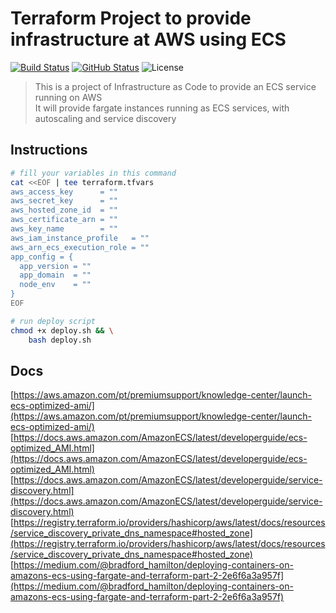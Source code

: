 # Terraform Project to provide infrastructure at AWS using ECS

[![Build Status](https://travis-ci.org/julio-cesar-development/terraform-ecs-project.svg)](https://travis-ci.org/julio-cesar-development/terraform-ecs-project)
[![GitHub Status](https://badgen.net/github/status/julio-cesar-development/terraform-ecs-project)](https://github.com/julio-cesar-development/terraform-ecs-project)
![License](https://badgen.net/badge/license/MIT/blue)

> This is a project of Infrastructure as Code to provide an ECS service running on AWS<br>
> It will provide fargate instances running as ECS services, with autoscaling and service discovery

## Instructions

```bash
# fill your variables in this command
cat <<EOF | tee terraform.tfvars
aws_access_key      = ""
aws_secret_key      = ""
aws_hosted_zone_id  = ""
aws_certificate_arn = ""
aws_key_name        = ""
aws_iam_instance_profile   = ""
aws_arn_ecs_execution_role = ""
app_config = {
  app_version = ""
  app_domain  = ""
  node_env    = ""
}
EOF

# run deploy script
chmod +x deploy.sh && \
    bash deploy.sh
```

## Docs

[https://aws.amazon.com/pt/premiumsupport/knowledge-center/launch-ecs-optimized-ami/](https://aws.amazon.com/pt/premiumsupport/knowledge-center/launch-ecs-optimized-ami/)<br>
[https://docs.aws.amazon.com/AmazonECS/latest/developerguide/ecs-optimized_AMI.html](https://docs.aws.amazon.com/AmazonECS/latest/developerguide/ecs-optimized_AMI.html)<br>
[https://docs.aws.amazon.com/AmazonECS/latest/developerguide/service-discovery.html](https://docs.aws.amazon.com/AmazonECS/latest/developerguide/service-discovery.html)<br>
[https://registry.terraform.io/providers/hashicorp/aws/latest/docs/resources/service_discovery_private_dns_namespace#hosted_zone](https://registry.terraform.io/providers/hashicorp/aws/latest/docs/resources/service_discovery_private_dns_namespace#hosted_zone)
[https://medium.com/@bradford_hamilton/deploying-containers-on-amazons-ecs-using-fargate-and-terraform-part-2-2e6f6a3a957f](https://medium.com/@bradford_hamilton/deploying-containers-on-amazons-ecs-using-fargate-and-terraform-part-2-2e6f6a3a957f)

